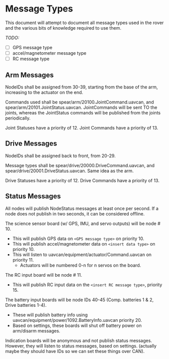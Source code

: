 # Message Types #

This document will attempt to document all message types used in the rover and the various
bits of knowledge required to use them.

_TODO:_

- [ ] GPS message type
- [ ] accel/magnetometer message type
- [ ] RC message type

## Arm Messages ##

NodeIDs shall be assigned from 30-39, starting from the base of the arm, increasing to the actuator on the end.

Commands used shall be spear/arm/20100.JointCommand.uavcan, and spear/arm/20101.JointStatus.uavcan.
JointCommands will be sent TO the joints, whereas the JointStatus commands will be published
from the joints periodically.

Joint Statuses have a priority of 12.
Joint Commands have a priority of 13.

## Drive Messages ##

NodeIDs shall be assigned back to front, from 20-29.

Message types shall be spear/drive/20000.DriveCommand.uavcan, and spear/drive/20001.DriveStatus.uavcan.
Same idea as the arm.

Drive Statuses have a priority of 12.
Drive Commands have a priority of 13.

## Status Messages ##

All nodes will publish NodeStatus messages at least once per second.
If a node does not publish in two seconds, it can be considered offline.

The science sensor board (w/ GPS, IMU, and servo outputs) will be node # 10.
- This will publish GPS data on `<GPS message type>` on priority 10.
- This will publish accel/magnetometer data on `<insert data type>` on priority 10.
- This will listen to uavcan/equipment/actuator/Command.uavcan on priority 11.
    - Actuators will be numbered 0-n for n servos on the board.

The RC input board will be node # 11. 
- This will publish RC input data on the `<insert RC message type>`, priority 15.

The battery input boards will be node IDs 40-45 (Comp. batteries 1 & 2, Drive batteries 1-4).
- These will publish battery info using uavcan/equipment/power/1092.BatteryInfo.uavcan
priority 20.
- Based on settings, these boards will shut off battery power on arm/disarm messages.

Indication boards will be anonymous and not publish status messages.
However, they will listen to status messages, based on settings.
(actually maybe they should have IDs so we can set these things over CAN).
